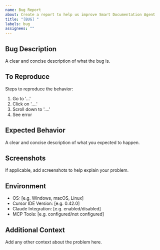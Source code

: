 ```yaml
---
name: Bug Report
about: Create a report to help us improve Smart Documentation Agent
title: "[BUG] "
labels: bug
assignees: ""
---
```


## Bug Description

A clear and concise description of what the bug is.

## To Reproduce

Steps to reproduce the behavior:

1. Go to '...'
2. Click on '....'
3. Scroll down to '....'
4. See error

## Expected Behavior

A clear and concise description of what you expected to happen.

## Screenshots

If applicable, add screenshots to help explain your problem.

## Environment

- OS: [e.g. Windows, macOS, Linux]
- Cursor IDE Version: [e.g. 0.42.0]
- Claude Integration: [e.g. enabled/disabled]
- MCP Tools: [e.g. configured/not configured]

## Additional Context

Add any other context about the problem here.
